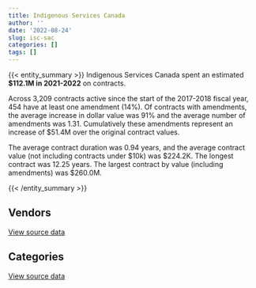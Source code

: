 ```yaml
---
title: Indigenous Services Canada
author: ''
date: '2022-08-24'
slug: isc-sac
categories: []
tags: []
---
```


<script src="/rmarkdown-libs/htmlwidgets/htmlwidgets.js"></script>
<link href="/rmarkdown-libs/datatables-css/datatables-crosstalk.css" rel="stylesheet" />
<script src="/rmarkdown-libs/datatables-binding/datatables.js"></script>
<script src="/rmarkdown-libs/jquery/jquery-3.6.0.min.js"></script>
<link href="/rmarkdown-libs/dt-core-bootstrap/css/dataTables.bootstrap.min.css" rel="stylesheet" />
<link href="/rmarkdown-libs/dt-core-bootstrap/css/dataTables.bootstrap.extra.css" rel="stylesheet" />
<script src="/rmarkdown-libs/dt-core-bootstrap/js/jquery.dataTables.min.js"></script>
<script src="/rmarkdown-libs/dt-core-bootstrap/js/dataTables.bootstrap.min.js"></script>
<link href="/rmarkdown-libs/crosstalk/css/crosstalk.min.css" rel="stylesheet" />
<script src="/rmarkdown-libs/crosstalk/js/crosstalk.min.js"></script>
<script src="/rmarkdown-libs/htmlwidgets/htmlwidgets.js"></script>
<link href="/rmarkdown-libs/datatables-css/datatables-crosstalk.css" rel="stylesheet" />
<script src="/rmarkdown-libs/datatables-binding/datatables.js"></script>
<script src="/rmarkdown-libs/jquery/jquery-3.6.0.min.js"></script>
<link href="/rmarkdown-libs/dt-core-bootstrap/css/dataTables.bootstrap.min.css" rel="stylesheet" />
<link href="/rmarkdown-libs/dt-core-bootstrap/css/dataTables.bootstrap.extra.css" rel="stylesheet" />
<script src="/rmarkdown-libs/dt-core-bootstrap/js/jquery.dataTables.min.js"></script>
<script src="/rmarkdown-libs/dt-core-bootstrap/js/dataTables.bootstrap.min.js"></script>
<link href="/rmarkdown-libs/crosstalk/css/crosstalk.min.css" rel="stylesheet" />
<script src="/rmarkdown-libs/crosstalk/js/crosstalk.min.js"></script>

{{< entity_summary >}}
Indigenous Services Canada spent an estimated **\$112.1M in 2021-2022** on contracts.

Across 3,209 contracts active since the start of the 2017-2018 fiscal year, 454 have at least one amendment (14%). Of contracts with amendments, the average increase in dollar value was 91% and the average number of amendments was 1.31. Cumulatively these amendments represent an increase of \$51.4M over the original contract values.

The average contract duration was 0.94 years, and the average contract value (not including contracts under \$10k) was \$224.2K. The longest contract was 12.25 years. The largest contract by value (including amendments) was \$260.0M.

{{< /entity_summary >}}

## Vendors

<div id="htmlwidget-1" style="width:100%;height:auto;" class="datatables html-widget"></div>
<script type="application/json" data-for="htmlwidget-1">{"x":{"style":"bootstrap","filter":"none","vertical":false,"data":[["<a href=\"/vendors/4_office_automation/\">4 OFFICE AUTOMATION<\/a>","<a href=\"/vendors/abbott/\">ABBOTT<\/a>","<a href=\"/vendors/acklands_grainger/\">ACKLANDS GRAINGER<\/a>","<a href=\"/vendors/acosys_consulting_services/\">ACOSYS CONSULTING SERVICES<\/a>","<a href=\"/vendors/adapt_pharma_canada/\">ADAPT PHARMA CANADA<\/a>","<a href=\"/vendors/adga_group/\">ADGA GROUP<\/a>","<a href=\"/vendors/advanced_business_interiors/\">ADVANCED BUSINESS INTERIORS<\/a>","<a href=\"/vendors/advanced_chippewa_technologies/\">ADVANCED CHIPPEWA TECHNOLOGIES<\/a>","<a href=\"/vendors/advanced_paramedic/\">ADVANCED PARAMEDIC<\/a>","<a href=\"/vendors/als_canada/\">ALS CANADA<\/a>","<a href=\"/vendors/altis_human_resources/\">ALTIS HUMAN RESOURCES<\/a>","<a href=\"/vendors/amdocs/\">AMDOCS<\/a>","<a href=\"/vendors/applied_electonics/\">APPLIED ELECTONICS<\/a>","<a href=\"/vendors/arcadis_canada/\">ARCADIS CANADA<\/a>","<a href=\"/vendors/ari_financial_services/\">ARI FINANCIAL SERVICES<\/a>","<a href=\"/vendors/artemp_personnel_services/\">ARTEMP PERSONNEL SERVICES<\/a>","<a href=\"/vendors/asokan_business_interiors/\">ASOKAN BUSINESS INTERIORS<\/a>","<a href=\"/vendors/avi_spl_canada/\">AVI SPL CANADA<\/a>","<a href=\"/vendors/baxter/\">BAXTER<\/a>","<a href=\"/vendors/bayshore_healthcare/\">BAYSHORE HEALTHCARE<\/a>","<a href=\"/vendors/bdo_canada/\">BDO CANADA<\/a>","<a href=\"/vendors/bell_canada/\">BELL CANADA<\/a>","<a href=\"/vendors/biomerieux_canada/\">BIOMERIEUX CANADA<\/a>","<a href=\"/vendors/bmc_software_canada/\">BMC SOFTWARE CANADA<\/a>","<a href=\"/vendors/boehm_hotel/\">BOEHM HOTEL<\/a>","<a href=\"/vendors/bureau_veritas_canada/\">BUREAU VERITAS CANADA<\/a>","<a href=\"/vendors/calian/\">CALIAN<\/a>","<a href=\"/vendors/canada_post/\">CANADA POST<\/a>","<a href=\"/vendors/canadian_bank_note_company/\">CANADIAN BANK NOTE COMPANY<\/a>","<a href=\"/vendors/canadian_corps_of_commissionaires/\">CANADIAN CORPS OF COMMISSIONAIRES<\/a>","<a href=\"/vendors/canadian_development_consultants/\">CANADIAN DEVELOPMENT CONSULTANTS<\/a>","<a href=\"/vendors/canon/\">CANON<\/a>","<a href=\"/vendors/cbci_telecom/\">CBCI TELECOM<\/a>","<a href=\"/vendors/cdci_research/\">CDCI RESEARCH<\/a>","<a href=\"/vendors/cdw_canada/\">CDW CANADA<\/a>","<a href=\"/vendors/charron_human_resources/\">CHARRON HUMAN RESOURCES<\/a>","<a href=\"/vendors/cnw_group/\">CNW GROUP<\/a>","<a href=\"/vendors/cofomo/\">COFOMO<\/a>","<a href=\"/vendors/colliers_project_leaders/\">COLLIERS PROJECT LEADERS<\/a>","<a href=\"/vendors/compucom_canada/\">COMPUCOM CANADA<\/a>","<a href=\"/vendors/convergint_technologies/\">CONVERGINT TECHNOLOGIES<\/a>","<a href=\"/vendors/coradix_technology_consulting/\">CORADIX TECHNOLOGY CONSULTING<\/a>","<a href=\"/vendors/cossette_communications/\">COSSETTE COMMUNICATIONS<\/a>","<a href=\"/vendors/deloitte_and_touche/\">DELOITTE AND TOUCHE<\/a>","<a href=\"/vendors/dillon_consulting/\">DILLON CONSULTING<\/a>","<a href=\"/vendors/donna_cona/\">DONNA CONA<\/a>","<a href=\"/vendors/draeger/\">DRAEGER<\/a>","<a href=\"/vendors/dynabook_canada/\">DYNABOOK CANADA<\/a>","<a href=\"/vendors/dynacare/\">DYNACARE<\/a>","<a href=\"/vendors/dynamic_personnel_consultants/\">DYNAMIC PERSONNEL CONSULTANTS<\/a>","<a href=\"/vendors/ebsco_canada/\">EBSCO CANADA<\/a>","<a href=\"/vendors/eclipsys_solutions/\">ECLIPSYS SOLUTIONS<\/a>","<a href=\"/vendors/ecole_de_langues_abce/\">ECOLE DE LANGUES ABCE<\/a>","<a href=\"/vendors/ecole_de_langues_la_cite/\">ECOLE DE LANGUES LA CITE<\/a>","<a href=\"/vendors/ekos_research_associates/\">EKOS RESEARCH ASSOCIATES<\/a>","<a href=\"/vendors/emergent_biosolutions/\">EMERGENT BIOSOLUTIONS<\/a>","<a href=\"/vendors/ernst_young/\">ERNST YOUNG<\/a>","<a href=\"/vendors/esbe_scientific_industries/\">ESBE SCIENTIFIC INDUSTRIES<\/a>","<a href=\"/vendors/esri/\">ESRI<\/a>","<a href=\"/vendors/evaluation_personnel_selection/\">EVALUATION PERSONNEL SELECTION<\/a>","<a href=\"/vendors/excel_human_resources/\">EXCEL HUMAN RESOURCES<\/a>","<a href=\"/vendors/express_scripts_canada/\">EXPRESS SCRIPTS CANADA<\/a>","<a href=\"/vendors/fast_forward_french/\">FAST FORWARD FRENCH<\/a>","<a href=\"/vendors/fast_track_staffing/\">FAST TRACK STAFFING<\/a>","<a href=\"/vendors/fca_canada/\">FCA CANADA<\/a>","<a href=\"/vendors/ference_company_consulting/\">FERENCE COMPANY CONSULTING<\/a>","<a href=\"/vendors/first_air/\">FIRST AIR<\/a>","<a href=\"/vendors/ford_motor_company/\">FORD MOTOR COMPANY<\/a>","<a href=\"/vendors/fujitsu/\">FUJITSU<\/a>","<a href=\"/vendors/gartner/\">GARTNER<\/a>","<a href=\"/vendors/gc_strategies/\">GC STRATEGIES<\/a>","<a href=\"/vendors/general_electric_canada/\">GENERAL ELECTRIC CANADA<\/a>","<a href=\"/vendors/general_motors/\">GENERAL MOTORS<\/a>","<a href=\"/vendors/getinge_canada/\">GETINGE CANADA<\/a>","<a href=\"/vendors/global_knowledge/\">GLOBAL KNOWLEDGE<\/a>","<a href=\"/vendors/global_upholstery/\">GLOBAL UPHOLSTERY<\/a>","<a href=\"/vendors/golder_associates/\">GOLDER ASSOCIATES<\/a>","<a href=\"/vendors/goss_gilroy/\">GOSS GILROY<\/a>","<a href=\"/vendors/grand_toy/\">GRAND TOY<\/a>","<a href=\"/vendors/graybridge_international_consulting/\">GRAYBRIDGE INTERNATIONAL CONSULTING<\/a>","<a href=\"/vendors/hitrac/\">HITRAC<\/a>","<a href=\"/vendors/hypertec/\">HYPERTEC<\/a>","<a href=\"/vendors/ibm_canada/\">IBM CANADA<\/a>","<a href=\"/vendors/ifathom/\">IFATHOM<\/a>","<a href=\"/vendors/imperial_oil/\">IMPERIAL OIL<\/a>","<a href=\"/vendors/info_tech_research_group/\">INFO TECH RESEARCH GROUP<\/a>","<a href=\"/vendors/integra_networks/\">INTEGRA NETWORKS<\/a>","<a href=\"/vendors/ipss/\">IPSS<\/a>","<a href=\"/vendors/iron_mountain/\">IRON MOUNTAIN<\/a>","<a href=\"/vendors/itex/\">ITEX<\/a>","<a href=\"/vendors/johnson_controls_canada/\">JOHNSON CONTROLS CANADA<\/a>","<a href=\"/vendors/konica_minolta_business_solutions/\">KONICA MINOLTA BUSINESS SOLUTIONS<\/a>","<a href=\"/vendors/kpmg/\">KPMG<\/a>","<a href=\"/vendors/kubota_canada/\">KUBOTA CANADA<\/a>","<a href=\"/vendors/levitt_safety/\">LEVITT SAFETY<\/a>","<a href=\"/vendors/lionbridge/\">LIONBRIDGE<\/a>","<a href=\"/vendors/lro_staffing/\">LRO STAFFING<\/a>","<a href=\"/vendors/lumina_it/\">LUMINA IT<\/a>","<a href=\"/vendors/macdonald_dettwiler_and_associates/\">MACDONALD DETTWILER AND ASSOCIATES<\/a>","<a href=\"/vendors/makwa_resourcing/\">MAKWA RESOURCING<\/a>","<a href=\"/vendors/maxsys_staffing_and_consulting/\">MAXSYS STAFFING AND CONSULTING<\/a>","<a href=\"/vendors/mckesson_canada/\">MCKESSON CANADA<\/a>","<a href=\"/vendors/media_q/\">MEDIA Q<\/a>","<a href=\"/vendors/medtronic_canada/\">MEDTRONIC CANADA<\/a>","<a href=\"/vendors/mgis/\">MGIS<\/a>","<a href=\"/vendors/microsoft_canada/\">MICROSOFT CANADA<\/a>","<a href=\"/vendors/ministry_of_finance/\">MINISTRY OF FINANCE<\/a>","<a href=\"/vendors/mitsubishi_motor_sales/\">MITSUBISHI MOTOR SALES<\/a>","<a href=\"/vendors/mnp/\">MNP<\/a>","<a href=\"/vendors/mobile_resource_group/\">MOBILE RESOURCE GROUP<\/a>","<a href=\"/vendors/morpho_canada/\">MORPHO CANADA<\/a>","<a href=\"/vendors/nations_translation_group/\">NATIONS TRANSLATION GROUP<\/a>","<a href=\"/vendors/nattiq/\">NATTIQ<\/a>","<a href=\"/vendors/nisha_techonologies/\">NISHA TECHONOLOGIES<\/a>","<a href=\"/vendors/nitam_solutions/\">NITAM SOLUTIONS<\/a>","<a href=\"/vendors/nova_networks/\">NOVA NETWORKS<\/a>","<a href=\"/vendors/nua_office/\">NUA OFFICE<\/a>","<a href=\"/vendors/ontario_dental_association/\">ONTARIO DENTAL ASSOCIATION<\/a>","<a href=\"/vendors/onx_enterprise_solutions/\">ONX ENTERPRISE SOLUTIONS<\/a>","<a href=\"/vendors/openframe_technologies/\">OPENFRAME TECHNOLOGIES<\/a>","<a href=\"/vendors/opentext/\">OPENTEXT<\/a>","<a href=\"/vendors/optiv_canada_federal/\">OPTIV CANADA FEDERAL<\/a>","<a href=\"/vendors/oracle_canada/\">ORACLE CANADA<\/a>","<a href=\"/vendors/orangutech/\">ORANGUTECH<\/a>","<a href=\"/vendors/pal_aerospace/\">PAL AEROSPACE<\/a>","<a href=\"/vendors/paladin_group/\">PALADIN GROUP<\/a>","<a href=\"/vendors/pitney_bowes/\">PITNEY BOWES<\/a>","<a href=\"/vendors/pleiad_canada/\">PLEIAD CANADA<\/a>","<a href=\"/vendors/podolinsky_equipment/\">PODOLINSKY EQUIPMENT<\/a>","<a href=\"/vendors/prologic_systems/\">PROLOGIC SYSTEMS<\/a>","<a href=\"/vendors/promaxis/\">PROMAXIS<\/a>","<a href=\"/vendors/proquest/\">PROQUEST<\/a>","<a href=\"/vendors/prosci_canada/\">PROSCI CANADA<\/a>","<a href=\"/vendors/purespirit_solutions/\">PURESPIRIT SOLUTIONS<\/a>","<a href=\"/vendors/qmr/\">QMR<\/a>","<a href=\"/vendors/quantum_management_services/\">QUANTUM MANAGEMENT SERVICES<\/a>","<a href=\"/vendors/quintet_consulting/\">QUINTET CONSULTING<\/a>","<a href=\"/vendors/r_e_gilmore_investments/\">R E GILMORE INVESTMENTS<\/a>","<a href=\"/vendors/r_r_international_translation/\">R R INTERNATIONAL TRANSLATION<\/a>","<a href=\"/vendors/raymond_chabot_grant_thornton/\">RAYMOND CHABOT GRANT THORNTON<\/a>","<a href=\"/vendors/s_p_global_market_intelligence/\">S P GLOBAL MARKET INTELLIGENCE<\/a>","<a href=\"/vendors/salesforce_canada/\">SALESFORCE CANADA<\/a>","<a href=\"/vendors/sas_institute/\">SAS INSTITUTE<\/a>","<a href=\"/vendors/scalar_decisions/\">SCALAR DECISIONS<\/a>","<a href=\"/vendors/siemens/\">SIEMENS<\/a>","<a href=\"/vendors/simplex_grinnell/\">SIMPLEX GRINNELL<\/a>","<a href=\"/vendors/slr_consulting_canada/\">SLR CONSULTING CANADA<\/a>","<a href=\"/vendors/snc_lavalin/\">SNC LAVALIN<\/a>","<a href=\"/vendors/softchoice/\">SOFTCHOICE<\/a>","<a href=\"/vendors/st_joseph_print_group/\">ST JOSEPH PRINT GROUP<\/a>","<a href=\"/vendors/steris_canada/\">STERIS CANADA<\/a>","<a href=\"/vendors/stratos/\">STRATOS<\/a>","<a href=\"/vendors/stryker_canada/\">STRYKER CANADA<\/a>","<a href=\"/vendors/subaru_canada/\">SUBARU CANADA<\/a>","<a href=\"/vendors/supremex/\">SUPREMEX<\/a>","<a href=\"/vendors/systemscope/\">SYSTEMSCOPE<\/a>","<a href=\"/vendors/tag_hr/\">TAG HR<\/a>","<a href=\"/vendors/teknion/\">TEKNION<\/a>","<a href=\"/vendors/teksystems_canada/\">TEKSYSTEMS CANADA<\/a>","<a href=\"/vendors/telecom_computer_services/\">TELECOM COMPUTER SERVICES<\/a>","<a href=\"/vendors/tenaquip/\">TENAQUIP<\/a>","<a href=\"/vendors/the_aim_group/\">THE AIM GROUP<\/a>","<a href=\"/vendors/the_right_door_consulting/\">THE RIGHT DOOR CONSULTING<\/a>","<a href=\"/vendors/the_stevens_company/\">THE STEVENS COMPANY<\/a>","<a href=\"/vendors/the_vcan_group/\">THE VCAN GROUP<\/a>","<a href=\"/vendors/thermo_fisher_scientific/\">THERMO FISHER SCIENTIFIC<\/a>","<a href=\"/vendors/thg_the_history_group/\">THG THE HISTORY GROUP<\/a>","<a href=\"/vendors/thyssenkrupp_elevator/\">THYSSENKRUPP ELEVATOR<\/a>","<a href=\"/vendors/tiree/\">TIREE<\/a>","<a href=\"/vendors/toromont/\">TOROMONT<\/a>","<a href=\"/vendors/toshiba_canada/\">TOSHIBA CANADA<\/a>","<a href=\"/vendors/totem_offisource/\">TOTEM OFFISOURCE<\/a>","<a href=\"/vendors/toyota/\">TOYOTA<\/a>","<a href=\"/vendors/tpg_technology_consultants/\">TPG TECHNOLOGY CONSULTANTS<\/a>","<a href=\"/vendors/transwest_air/\">TRANSWEST AIR<\/a>","<a href=\"/vendors/turtle_island_staffing/\">TURTLE ISLAND STAFFING<\/a>","<a href=\"/vendors/university_of_alberta/\">UNIVERSITY OF ALBERTA<\/a>","<a href=\"/vendors/university_of_ottawa/\">UNIVERSITY OF OTTAWA<\/a>","<a href=\"/vendors/vwr_international/\">VWR INTERNATIONAL<\/a>","<a href=\"/vendors/wampum_records/\">WAMPUM RECORDS<\/a>","<a href=\"/vendors/wood_canada/\">WOOD CANADA<\/a>","<a href=\"/vendors/xerox/\">XEROX<\/a>","<a href=\"/vendors/zoll_medical_canada/\">ZOLL MEDICAL CANADA<\/a>"],[3652.15,69228.33,12070.02,null,null,8436.69,36531.06,470717.49,1181651.36,1909781.24,594723.61,353944.5,27863.05,71063.34,null,468648.42,141628.85,null,null,30288.91,244649.24,485131.26,null,null,null,182145.89,209638.54,null,18155.04,51323.86,10381.35,25730.05,null,38782.01,188004.56,null,39413.84,null,469815.62,280658.61,null,298464.2,473033.82,154530.34,null,5126664.27,null,null,null,46962.95,101845.37,712.47,81406.93,null,null,null,360410.94,null,31474.1,null,130454.98,21224022.25,16000,null,65480.1,16209.92,null,null,25088.4,90441.7,105090,null,null,null,447.49,24824.1,null,null,19262.25,null,null,105911.13,576794.84,55762.88,null,null,28133.81,669540.54,703931.92,null,null,null,78973.43,null,null,38624.34,null,3298.92,null,null,49558.38,null,null,null,null,null,2453758.97,null,93613.29,147073.33,null,null,26816.36,934688.48,126802.04,null,null,256758.06,13043.47,26247.76,154521.39,null,1313014.32,null,null,null,null,75543.09,null,null,22126.04,5198.33,null,null,993568.76,63149.4,48821.23,13863.15,null,177600.61,102158.18,null,null,1862.93,null,60172.17,7701.97,76370.6,11237.82,39512.3,null,38655.94,11558.4,23473.8,null,null,12362.43,null,null,null,null,25879.12,404871.71,44935,49554.23,null,156673.74,null,337966.2,47790.33,492670.22,null,null,null,1467523.55,80800.65,null,7369.06,null,609820.67,416173.42,11744.94,null],[11046.99,54091.12,null,null,null,48868.97,null,null,3574251.23,2104055.95,853942.6,null,382460.86,40706.19,null,422980.67,null,null,37467.02,65276.24,259893.11,772782.05,null,null,null,182644.92,531554.86,null,249052.34,null,null,47961.13,null,42913.11,null,20676.34,52840.54,null,948395.03,null,null,211893.97,null,90601.35,null,4455679.81,null,344735.3,null,null,317950.92,17913.48,19823.56,18645,26549.65,null,361398.37,null,28472.17,56120.37,466442.97,21282170.26,22500,14595,161780.75,108725.08,null,749120.37,66983.58,483841.18,null,95850.51,52588.07,null,23397.39,null,null,null,18857.16,null,null,null,836260.1,null,336272.07,null,11873.85,null,489626.72,null,26748.19,42757.51,128424.25,29111.85,16690.77,38730.16,6137.87,11390.63,null,null,null,null,null,null,null,1958738.29,3053277.1,392382.9,17325,148288.81,15437.42,null,76083.64,1467341.96,null,null,null,687981.02,68899.82,93268.75,352678.43,null,410535.23,41767.67,null,38908.14,null,null,96994.86,131350.71,30374.03,56175.51,null,19973.87,878733.46,100253.88,38250.79,null,null,null,93761.62,null,null,21346.02,9518.6,null,60515.48,53150.32,63457.55,null,6583.4,226433.21,53587.8,254500.57,null,14496.16,47515.24,null,28189.83,null,null,103194.69,406052.93,null,null,26162.33,null,11684.66,775832.12,36217.13,null,null,null,null,2972029.78,null,null,63283.97,21840,null,199559.96,169829.95,111198.09],[11016.81,null,null,1225.46,184000,null,117375.89,121333.09,5244366.75,2098307.16,481431.47,1475402.6,13859.56,null,null,301378.45,8835.53,42522.33,652925.61,12375322.72,32589.29,null,21977.56,27635.86,4329721.76,182145.89,515885.43,null,727232.83,775780.15,null,41208.05,null,null,190176.56,67980.86,null,14238.26,326886.23,null,null,39321.45,1026730.09,33900,null,666859.41,52185.42,2000929.17,null,null,55249.7,null,88711.88,null,26992.15,692911.8,null,297618.05,106642.45,83950.56,162234.49,5175172.55,84259.72,48913.54,792749.68,null,null,77484.23,null,null,null,null,756080.22,5473.75,1150.69,null,null,16356.59,null,44054.97,98715.75,159146.27,681743.15,null,382742.44,null,null,null,433118.9,355.88,58272.84,88652.19,null,null,32321.82,5059,1737.13,null,36792,null,null,2487418.19,5004.09,92987.47,null,2473813.97,2715397.92,null,37361.75,88459.99,null,57162.51,null,536389.39,null,10040.1,29872.54,1257953.53,34492.5,null,17839.8,null,1700064.77,26806.86,null,5024.76,1677.64,null,27979.29,38481.24,53364.08,4414.63,39676.35,490358.53,987267.95,null,null,10223.58,2127.38,170162.87,null,278871.86,89479.19,null,68852.99,null,null,null,855883.85,14917.99,15808.82,39800,176242.06,11847.42,null,51369.9,null,12287.33,85981.27,145275.93,13549.27,12710.34,330644.49,311936.2,null,52402.14,null,15565.33,null,696605.95,null,6180.49,432927.73,36792,8161003.96,null,3350.26,21194.97,null,null,null,114720.04,34182.48],[11016.81,46479.12,null,46814.55,null,null,601934.05,305209.19,3979134.03,1770738.18,310309.95,1475402.6,null,0,17012.72,315865.59,107499.01,null,253249.33,13899695.84,232132.5,null,null,null,2170792,182145.89,709038.95,22600,727232.83,911928.16,null,30980.97,158132.43,null,359445.52,null,26469.12,39.12,412873.49,null,2667.88,39233.6,860275.25,207420.69,0,372694.91,56373.48,null,229272.75,null,315596.63,null,96953.77,null,null,5089060.96,null,null,680328.42,109509.5,119473.98,null,120961.24,114293.53,null,null,79225.42,691068.92,null,258317.79,null,44075.85,80819.06,6185.5,null,21512.24,0,19955.04,null,386699.54,null,299694.69,2439641.83,null,530088.04,114752.48,null,36842.71,863175.91,18251.67,1512.35,96926.99,null,null,null,119216.62,null,null,null,13650,null,1894324.57,86975.91,7615.15,0,2971828.3,1738847.21,null,43981.25,81789.66,null,189150.12,25000.02,190620.36,null,10540.91,153570.07,2215649.48,null,null,72707.12,53697.12,1620257.23,27318.06,406800,8990.37,8316.16,null,null,null,53364.08,52083.9,null,312026.17,1008325.4,null,null,null,146880.55,286948.32,null,37665.81,156740.71,null,57972.1,null,26167.05,null,492634.19,null,9268.73,null,72298.49,74193,10585.75,18014.65,null,63167.27,null,null,null,42050.91,191555.62,null,null,62680.11,null,15565.33,null,123246.48,null,75196.02,null,null,7100814.29,52510.59,13895.99,14537.51,null,null,null,89897.75,22084.55]],"container":"<table class=\"table table-striped table-hover row-border order-column display\">\n  <thead>\n    <tr>\n      <th>Vendor<\/th>\n      <th>2018-2019<\/th>\n      <th>2019-2020<\/th>\n      <th>2020-2021<\/th>\n      <th>2021-2022<\/th>\n    <\/tr>\n  <\/thead>\n<\/table>","options":{"order":[[4,"desc"]],"pageLength":10,"autoWidth":true,"columnDefs":[{"targets":1,"render":"function(data, type, row, meta) {\n    return type !== 'display' ? data : DTWidget.formatCurrency(data, \"$\", 2, 3, \",\", \".\", true, null);\n  }"},{"targets":2,"render":"function(data, type, row, meta) {\n    return type !== 'display' ? data : DTWidget.formatCurrency(data, \"$\", 2, 3, \",\", \".\", true, null);\n  }"},{"targets":3,"render":"function(data, type, row, meta) {\n    return type !== 'display' ? data : DTWidget.formatCurrency(data, \"$\", 2, 3, \",\", \".\", true, null);\n  }"},{"targets":4,"render":"function(data, type, row, meta) {\n    return type !== 'display' ? data : DTWidget.formatCurrency(data, \"$\", 2, 3, \",\", \".\", true, null);\n  }"},{"width":"16%","targets":[1,2,3,4]},{"className":"dt-right","targets":[1,2,3,4]}],"orderClasses":false}},"evals":["options.columnDefs.0.render","options.columnDefs.1.render","options.columnDefs.2.render","options.columnDefs.3.render"],"jsHooks":[]}</script>
<p class="text-right">
<a href="https://github.com/GoC-Spending/contracts-data/tree/main/data/out/departments/isc-sac/summary_by_fiscal_year_by_vendor.csv" class="source-data-link btn btn-link">View source data</a>
</p>

## Categories

<div id="htmlwidget-2" style="width:100%;height:auto;" class="datatables html-widget"></div>
<script type="application/json" data-for="htmlwidget-2">{"x":{"style":"bootstrap","filter":"none","vertical":false,"data":[["<a href=\"/categories/0_other/\">(Other)<\/a>","<a href=\"/categories/1_facilities_and_construction/\">Facilities and construction<\/a>","<a href=\"/categories/10_office_management/\">Office management<\/a>","<a href=\"/categories/2_professional_services/\">Professional services<\/a>","<a href=\"/categories/3_information_technology/\">Information technology<\/a>","<a href=\"/categories/4_medical/\">Medical<\/a>","<a href=\"/categories/5_transportation_and_logistics/\">Transportation and logistics<\/a>","<a href=\"/categories/6_industrial_products_and_services/\">Industrial products and services<\/a>","<a href=\"/categories/7_travel/\">Travel<\/a>","<a href=\"/categories/8_security_and_protection/\">Security and protection<\/a>","<a href=\"/categories/9_human_capital/\">Human capital<\/a>"],[10163.9,1217024.76,1011271.33,18022763.25,9836052.2,38247096.38,268470.87,904861.1,2101381.84,51323.86,888784.06],[12156.82,603948.03,1772657.49,18873873.39,8434793.19,45592330.84,2551436.49,1034305.92,3307460.03,null,1526916.18],[72267.08,1468136.47,2341636.5,14050816.82,15709627.7,63535915.71,11971321.53,1731321.65,14188360.21,837877.04,1297661.94],[111300,1403395.99,2230626.13,14296905.5,16784224.66,54900323.52,2168290.83,2650347.68,13288412.27,1548072.37,2727799.83]],"container":"<table class=\"table table-striped table-hover row-border order-column display\">\n  <thead>\n    <tr>\n      <th>Category<\/th>\n      <th>2018-2019<\/th>\n      <th>2019-2020<\/th>\n      <th>2020-2021<\/th>\n      <th>2021-2022<\/th>\n    <\/tr>\n  <\/thead>\n<\/table>","options":{"order":[[4,"desc"]],"dom":"t","pageLength":30,"autoWidth":true,"columnDefs":[{"targets":1,"render":"function(data, type, row, meta) {\n    return type !== 'display' ? data : DTWidget.formatCurrency(data, \"$\", 2, 3, \",\", \".\", true, null);\n  }"},{"targets":2,"render":"function(data, type, row, meta) {\n    return type !== 'display' ? data : DTWidget.formatCurrency(data, \"$\", 2, 3, \",\", \".\", true, null);\n  }"},{"targets":3,"render":"function(data, type, row, meta) {\n    return type !== 'display' ? data : DTWidget.formatCurrency(data, \"$\", 2, 3, \",\", \".\", true, null);\n  }"},{"targets":4,"render":"function(data, type, row, meta) {\n    return type !== 'display' ? data : DTWidget.formatCurrency(data, \"$\", 2, 3, \",\", \".\", true, null);\n  }"},{"width":"16%","targets":[1,2,3,4]},{"className":"dt-right","targets":[1,2,3,4]}],"orderClasses":false,"lengthMenu":[10,25,30,50,100]}},"evals":["options.columnDefs.0.render","options.columnDefs.1.render","options.columnDefs.2.render","options.columnDefs.3.render"],"jsHooks":[]}</script>
<p class="text-right">
<a href="https://github.com/GoC-Spending/contracts-data/tree/main/data/out/departments/isc-sac/summary_by_fiscal_year_by_category.csv" class="source-data-link btn btn-link">View source data</a>
</p>
